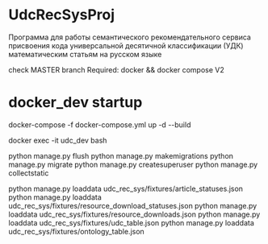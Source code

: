 # UdcRecSysProj
Программа для работы семантического рекомендательного сервиса присвоения кода универсальной десятичной классификации (УДК) математическим статьям на русском языке

check MASTER branch
Required: docker && docker compose V2

# docker_dev startup
docker-compose -f docker-compose.yml up -d --build

docker exec -it udc_dev bash


python manage.py flush
python manage.py makemigrations
python manage.py migrate
python manage.py createsuperuser
python manage.py collectstatic

python manage.py loaddata udc_rec_sys/fixtures/article_statuses.json
python manage.py loaddata udc_rec_sys/fixtures/resource_download_statuses.json
python manage.py loaddata udc_rec_sys/fixtures/resource_downloads.json
python manage.py loaddata udc_rec_sys/fixtures/udc_table.json
python manage.py loaddata udc_rec_sys/fixtures/ontology_table.json
